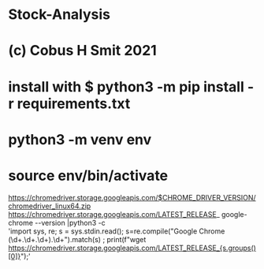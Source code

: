 # Stock-Analysis
# (c) Cobus H Smit 2021

# install with $ python3 -m pip install -r requirements.txt
# python3 -m venv env
# source env/bin/activate

https://chromedriver.storage.googleapis.com/$CHROME_DRIVER_VERSION/chromedriver_linux64.zip
https://chromedriver.storage.googleapis.com/LATEST_RELEASE_
google-chrome --version |python3 -c \
  'import sys, re; s = sys.stdin.read(); s=re.compile("Google Chrome (\d+\.\d+\.\d+)\.\d+").match(s) ; print(f"wget https://chromedriver.storage.googleapis.com/LATEST_RELEASE_{s.groups()[0]}");'
